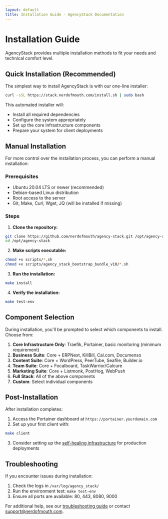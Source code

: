 ```yaml
---
layout: default
title: Installation Guide - AgencyStack Documentation
---
```


# Installation Guide

AgencyStack provides multiple installation methods to fit your needs and technical comfort level.

## Quick Installation (Recommended)

The simplest way to install AgencyStack is with our one-line installer:

```bash
curl -sSL https://stack.nerdofmouth.com/install.sh | sudo bash
```

This automated installer will:
- Install all required dependencies
- Configure the system appropriately
- Set up the core infrastructure components
- Prepare your system for client deployments

## Manual Installation

For more control over the installation process, you can perform a manual installation:

### Prerequisites

- Ubuntu 20.04 LTS or newer (recommended)
- Debian-based Linux distribution
- Root access to the server
- Git, Make, Curl, Wget, JQ (will be installed if missing)

### Steps

1. **Clone the repository:**

```bash
git clone https://github.com/nerdofmouth/agency-stack.git /opt/agency-stack
cd /opt/agency-stack
```

2. **Make scripts executable:**

```bash
chmod +x scripts/*.sh
chmod +x scripts/agency_stack_bootstrap_bundle_v10/*.sh
```

3. **Run the installation:**

```bash
make install
```

4. **Verify the installation:**

```bash
make test-env
```

## Component Selection

During installation, you'll be prompted to select which components to install. Choose from:

1. **Core Infrastructure Only**: Traefik, Portainer, basic monitoring (minimum requirement)
2. **Business Suite**: Core + ERPNext, KillBill, Cal.com, Documenso
3. **Content Suite**: Core + WordPress, PeerTube, Seafile, Builder.io 
4. **Team Suite**: Core + Focalboard, TaskWarrior/Calcure
5. **Marketing Suite**: Core + Listmonk, PostHog, WebPush
6. **Full Stack**: All of the above components
7. **Custom**: Select individual components

## Post-Installation

After installation completes:

1. Access the Portainer dashboard at `https://portainer.yourdomain.com`
2. Set up your first client with:

```bash
make client
```

3. Consider setting up the [self-healing infrastructure](self-healing.html) for production deployments

## Troubleshooting

If you encounter issues during installation:

1. Check the logs in `/var/log/agency_stack/`
2. Run the environment test: `make test-env`
3. Ensure all ports are available: 80, 443, 8080, 9000

For additional help, see our [troubleshooting guide](troubleshooting.html) or contact [support@nerdofmouth.com](mailto:support@nerdofmouth.com).
